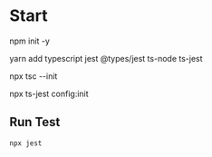 # Start

npm init -y

yarn add typescript jest @types/jest ts-node ts-jest

npx tsc --init

npx ts-jest config:init



## Run Test
```npx jest```